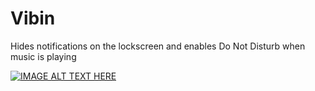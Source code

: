 # Vibin

Hides notifications on the lockscreen and enables Do Not Disturb when music is playing

[![IMAGE ALT TEXT HERE](https://img.youtube.com/vi/eLiIwn_ch_A/0.jpg)](https://www.youtube.com/watch?v=eLiIwn_ch_A)
